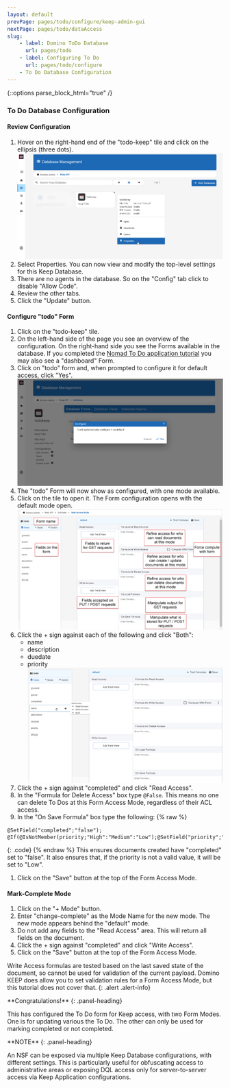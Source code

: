 ```yaml
---
layout: default
prevPage: pages/todo/configure/keep-admin-gui
nextPage: pages/todo/dataAccess
slug:
    - label: Domino ToDo Database
      url: pages/todo
    - label: Configuring To Do
      url: pages/todo/configure
    - To Do Database Configuration
---
```


{::options parse_block_html="true" /}

### To Do Database Configuration

#### Review Configuration

1. Hover on the right-hand end of the "todo-keep" tile and click on the ellipsis (three dots).
   ![To Do Menu](../images/configure/to-do-db-tile.png)
1. Select Properties. You can now view and modify the top-level settings for this Keep Database.
1. There are no agents in the database. So on the "Config" tab click to disable "Allow Code".
1. Review the other tabs.
1. Click the "Update" button.

#### Configure "todo" Form

1. Click on the "todo-keep" tile.
1. On the left-hand side of the page you see an overview of the configuration. On the right-hand side you see the Forms available in the database. If you completed the [Nomad To Do application tutorial](http://paulswithers.github.io/domino_todo/index) you may also see a "dashboard" Form.
1. Click on "todo" form and, when prompted to configure it for default access, click "Yes".
  ![todo Form Configure](../images/configure/to-do-configure.png)
1. The "todo" Form will now show as configured, with one mode available.
1. Click on the tile to open it. The Form configuration opens with the default mode open.
   ![Form Access Modes](../images/configure/form-modes.png)
1. Click the + sign against each of the following and click "Both":
    - name
    - description
    - duedate
    - priority
   ![Form Access Modes](../images/configure/to-do-form.png)
2. Click the + sign against "completed" and click "Read Access".
3. In the "Formula for Delete Access" box type `@False`. This means no one can delete To Dos at this Form Access Mode, regardless of their ACL access.
4. In the "On Save Formula" box type the following:
   {% raw %}
  ~~~
  @SetField("completed";"false");
  @If(@IsNotMember(priority;"High":"Medium":"Low");@SetField("priority";"Low");"");
  ~~~
  {: .code}
  {% endraw %}
  This ensures documents created have "completed" set to "false". It also ensures that, if the priority is not a valid value, it will be set to "Low".
1. Click on the "Save" button at the top of the Form Access Mode.

#### Mark-Complete Mode

1. Click on the "+ Mode" button.
1. Enter "change-complete" as the Mode Name for the new mode. The new mode appears behind the "default" mode.
1. Do not add any fields to the "Read Access" area. This will return all fields on the document.
2. Click the + sign against "completed" and click "Write Access".
3. Click on the "Save" button at the top of the Form Access Mode.

Write Access formulas are tested based on the last saved state of the document, so cannot be used for validation of the current payload. Domino KEEP does allow you to set validation rules for a Form Access Mode, but this tutorial does not cover that.
{: .alert .alert-info}

<div class="panel panel-success">
**Congratulations!**
{: .panel-heading}
<div class="panel-body">

This has configured the To Do form for Keep access, with two Form Modes. One is for updating various the To Do. The other can only be used for marking completed or not completed.
</div>
</div>

<div class="panel panel-info">
**NOTE**
{: .panel-heading}
<div class="panel-body">

An NSF can be exposed via multiple Keep Database configurations, with different settings. This is particularly useful for obfuscating access to administrative areas or exposing DQL access only for server-to-server access via Keep Application configurations.
</div>
</div>